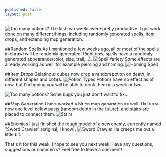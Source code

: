 ```yaml
---
published: false
layout: post
---
```


![Too many potions?](http://i.imgur.com/DlCmCXy.gif)
The last two weeks were pretty productive. I got work done on many different things, including randomly generated spells, item drops, and extending map generation. 
<!--excerpt-->
 
##Random Spells
As I mentioned a few weeks ago, all or most of the spells in chrawl will be randomly generated. Right now, spells have a randomly generated appearance(color, size, trail, ..).
![Spell Variety](http://i.imgur.com/bhLsTSn.gif)
Some effects are already working as well, for example piercing and homing.
![Homing Spell](http://i.imgur.com/ABQcjop.gif)

##Item Drops
Gelatinous cubes now drop a random potion on death, in different shapes and colors. 
![Potion Types](http://i.imgur.com/fF0iLGF.png)
Potions have no effect as of now, but I'm hoping you will be able to drink them in a week or two. 

![Too many potions?](http://i.imgur.com/DlCmCXy.gif)
Some bugs you just don't want to fix...

##Map Generation
I have worked a bit on map generation as well. Halls are now one level below paths (random depth in the future), and stairs are placed to connect them.
![Stairs](http://i.imgur.com/PjqBeaZ.png)

##Enemies
I just finished the rough model of a new enemy, currently named "Sword Crawler" (original, I know). 
![Sword Crawler](http://i.imgur.com/UPyaPQV.png)
He creeps me out a little bit.

That's it for this week, I hope to see you next week!
Have any questions, suggestions or comments? Feel free to leave a comment!